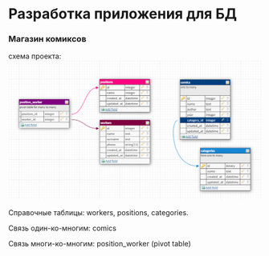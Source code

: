 # Разработка приложения для БД
### Магазин комиксов

схема проекта:
![схема](/public/tables.png)

Справочные таблицы: workers, positions, categories.

Связь один-ко-многим: comics

Связь многи-ко-многим: position_worker (pivot table)

